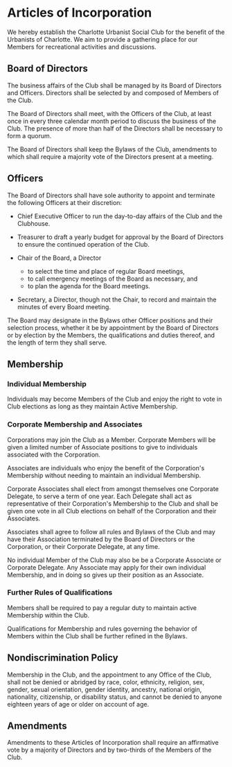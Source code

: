 # Articles of Incorporation

We hereby establish the Charlotte Urbanist Social Club for the benefit of the Urbanists of Charlotte.
We aim to provide a gathering place for our Members
for recreational activities and discussions.

## Board of Directors

The business affairs of the Club shall be managed by its Board of Directors and Officers.
Directors shall be selected by and composed of Members of the Club.

The Board of Directors shall meet, with the Officers of the Club, at least once in every three calendar month period to discuss the business of the Club.
The presence of more than half of the Directors shall be necessary to form a quorum.

The Board of Directors shall keep the Bylaws of the Club, amendments to which shall require a majority vote of the Directors present at a meeting.

## Officers

The Board of Directors shall have sole authority to appoint and terminate the following Officers at their discretion:

* Chief Executive Officer to run the day-to-day affairs of the Club and the Clubhouse.

* Treasurer to draft a yearly budget for approval by the Board of Directors to ensure the continued operation of the Club.

* Chair of the Board, a Director
  * to select the time and place of regular Board meetings,
  * to call emergency meetings of the Board as necessary,
    and
  * to plan the agenda for the Board meetings.

* Secretary, a Director, though not the Chair, to record and maintain the minutes of every Board meeting.

The Board may designate in the Bylaws other Officer positions and their selection process,
whether it be by appointment by the Board of Directors or by election by the Members,
the qualifications and duties thereof,
and the length of term they shall serve.

## Membership

### Individual Membership

Individuals may become Members of the Club and enjoy the right to vote in Club elections as long as they maintain Active Membership.

### Corporate Membership and Associates

Corporations may join the Club as a Member.
Corporate Members will be given a limited number of Associate positions to give to individuals associated with the Corporation.

Associates are individuals who enjoy the benefit of the Corporation's Membership without needing to maintain an individual Membership.

Corporate Associates shall elect from amongst themselves one Corporate Delegate, to serve a term of one year.
Each Delegate shall act as representative of their Corporation's Membership to the Club and shall be given one vote in all Club elections on behalf of the Corporation and their Associates.

Associates shall agree to follow all rules and Bylaws of the Club
and may have their Association terminated by the Board of Directors or the Corporation, or their Corporate Delegate, at any time.

No individual Member of the Club may also be be a Corporate Associate or Corporate Delegate.
Any Associate may apply for their own individual Membership, and in doing so gives up their position as an Associate.

### Further Rules of Qualifications

Members shall be required to pay a regular duty to maintain active Membership within the Club.

Qualifications for Membership and rules governing the behavior of Members within the Club shall be further refined in the Bylaws.

## Nondiscrimination Policy

Membership in the Club, and the appointment to any Office of the Club, shall not be denied or abridged by race, color, ethnicity, religion, sex, gender, sexual orientation, gender identity, ancestry, national origin, nationality, citizenship, or disability status, and cannot be denied to anyone eighteen years of age or older on account of age.

## Amendments

Amendments to these Articles of Incorporation shall require an affirmative vote by a majority of Directors and by two-thirds of the Members of the Club.
